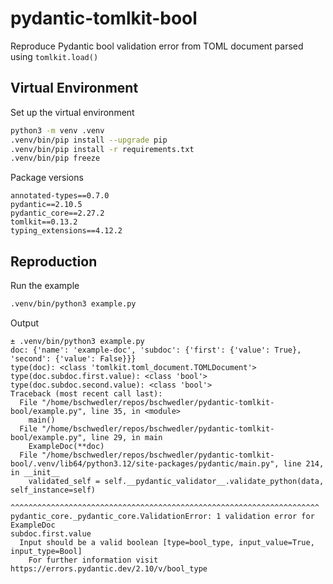 # pydantic-tomlkit-bool

Reproduce Pydantic bool validation error from TOML document parsed using `tomlkit.load()`

## Virtual Environment

Set up the virtual environment

```bash
python3 -m venv .venv
.venv/bin/pip install --upgrade pip
.venv/bin/pip install -r requirements.txt
.venv/bin/pip freeze
```

Package versions

```python-requiements
annotated-types==0.7.0
pydantic==2.10.5
pydantic_core==2.27.2
tomlkit==0.13.2
typing_extensions==4.12.2
```

## Reproduction

Run the example

```bash
.venv/bin/python3 example.py
```

Output

```console
± .venv/bin/python3 example.py
doc: {'name': 'example-doc', 'subdoc': {'first': {'value': True}, 'second': {'value': False}}}
type(doc): <class 'tomlkit.toml_document.TOMLDocument'>
type(doc.subdoc.first.value): <class 'bool'>
type(doc.subdoc.second.value): <class 'bool'>
Traceback (most recent call last):
  File "/home/bschwedler/repos/bschwedler/pydantic-tomlkit-bool/example.py", line 35, in <module>
    main()
  File "/home/bschwedler/repos/bschwedler/pydantic-tomlkit-bool/example.py", line 29, in main
    ExampleDoc(**doc)
  File "/home/bschwedler/repos/bschwedler/pydantic-tomlkit-bool/.venv/lib64/python3.12/site-packages/pydantic/main.py", line 214, in __init__
    validated_self = self.__pydantic_validator__.validate_python(data, self_instance=self)
                     ^^^^^^^^^^^^^^^^^^^^^^^^^^^^^^^^^^^^^^^^^^^^^^^^^^^^^^^^^^^^^^^^^^^^^
pydantic_core._pydantic_core.ValidationError: 1 validation error for ExampleDoc
subdoc.first.value
  Input should be a valid boolean [type=bool_type, input_value=True, input_type=Bool]
    For further information visit https://errors.pydantic.dev/2.10/v/bool_type
```
